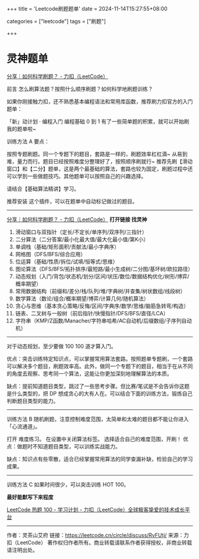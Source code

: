 +++
title = 'Leetcode刷题题单'
date = 2024-11-14T15:27:55+08:00



categories = ["leetcode"] 
tags = ["刷题"]

+++



# 灵神题单



[分享｜如何科学刷题？ - 力扣（LeetCode）](https://leetcode.cn/circle/discuss/RvFUtj/)

前言
怎么刷算法题？按照什么顺序刷题？如何科学地刷题训练？

如果你刚接触力扣，还不熟悉基本编程语法和常用库函数，推荐刷力扣官方的入门题单：

「新」动计划 · 编程入门
编程基础 0 到 1
有了一些简单题的积累，就可以开始刷我的题单啦~

训练方法 A
要点：

按照专题刷题。同一个专题下的题目，套路是一样的，刷题效率杠杠滴~
从易到难，量力而行。题目已经按照难度分整理好了，按照顺序刷就行~
推荐先刷【滑动窗口】和【二分】题单，这是两个最基础的算法，套路也较为固定，刷题过程中还可以学到一些做题技巧。其他题单可以按照自己的兴趣选择。

请结合【基础算法精讲】学习。

推荐安装 这个插件，可以在题单中自动标记做过的题目。

-----

[分享｜如何科学刷题？ - 力扣（LeetCode）](https://leetcode.cn/circle/discuss/RvFUtj/) **打开链接 找灵神**

1. 滑动窗口与双指针（定长/不定长/单序列/双序列/三指针）
2. 二分算法（二分答案/最小化最大值/最大化最小值/第K小）
3. 单调栈（基础/矩形面积/贡献法/最小字典序）
4. 网格图（DFS/BFS/综合应用）
5. 位运算（基础/性质/拆位/试填/恒等式/思维）
6. 图论算法（DFS/BFS/拓扑排序/最短路/最小生成树/二分图/基环树/欧拉路径）
7. 动态规划（入门/背包/状态机/划分/区间/状压/数位/数据结构优化/树形/博弈/概率期望）
8. 常用数据结构（前缀和/差分/栈/队列/堆/字典树/并查集/树状数组/线段树）
9. 数学算法（数论/组合/概率期望/博弈/计算几何/随机算法）
10. 贪心与思维（基本贪心策略/反悔/区间/字典序/数学/思维/脑筋急转弯/构造）
11. 链表、二叉树与一般树（前后指针/快慢指针/DFS/BFS/直径/LCA）
12. 字符串（KMP/Z函数/Manacher/字符串哈希/AC自动机/后缀数组/子序列自动机）

-------

对于动态规划，至少要做 
100
100 道才算入门。

优点：突击训练特定知识点，可以掌握常用算法套路。按照题单专题刷，一个套路可以解决多个题目，刷题效率高。此外，做同一个专题下的题目，相当于在从不同的角度去观察、思考同一个算法，这能让你更加深刻地理解算法的本质。

缺点：提前知道题目类型，跳过了一些思考步骤。但比赛/笔试是不会告诉你这题是什么类型的，把 DP 想成贪心的大有人在。可以结合下面的训练方法，锻炼自己判断题目类型的能力。

---------

训练方法 B
随机刷题，注意控制难度范围，太简单和太难的题目都不能让你进入「心流通道」。

打开 难度练习。
在设置中关闭算法标签。
选择适合自己的难度范围，开刷！
优点：做题时不知道题目类型，可以训练实战能力。

缺点：知识点有些零散，适合已经掌握常用算法的同学查漏补缺，检验自己的学习成果。

---------------

训练方法 C
如果时间很少，可以突击训练 HOT 100。

**最好能默写下来程度**

[LeetCode 热题 100 - 学习计划 - 力扣（LeetCode）全球极客挚爱的技术成长平台](https://leetcode.cn/studyplan/top-100-liked/)

-------------

作者：灵茶山艾府
链接：https://leetcode.cn/circle/discuss/RvFUtj/
来源：力扣（LeetCode）
著作权归作者所有。商业转载请联系作者获得授权，非商业转载请注明出处。
